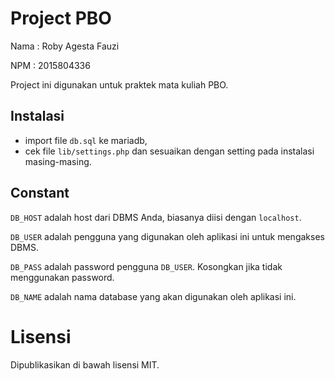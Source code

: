 # Project PBO

Nama	: Roby Agesta Fauzi

NPM	: 2015804336

Project ini digunakan untuk praktek mata kuliah PBO.

## Instalasi

- import file `db.sql` ke mariadb,
- cek file `lib/settings.php` dan sesuaikan dengan setting pada instalasi masing-masing.

## Constant

`DB_HOST` adalah host dari DBMS Anda, biasanya diisi dengan `localhost`.

`DB_USER` adalah pengguna yang digunakan oleh aplikasi ini untuk mengakses DBMS.

`DB_PASS` adalah password pengguna `DB_USER`. Kosongkan jika tidak menggunakan password.

`DB_NAME` adalah nama database yang akan digunakan oleh aplikasi ini.

# Lisensi

Dipublikasikan di bawah lisensi MIT.
